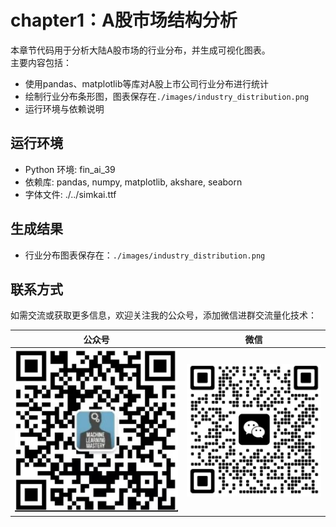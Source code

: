 # chapter1：A股市场结构分析

本章节代码用于分析大陆A股市场的行业分布，并生成可视化图表。  
主要内容包括：  
- 使用pandas、matplotlib等库对A股上市公司行业分布进行统计
- 绘制行业分布条形图，图表保存在`./images/industry_distribution.png`
- 运行环境与依赖说明

## 运行环境
- Python 环境: fin_ai_39
- 依赖库: pandas, numpy, matplotlib, akshare, seaborn
- 字体文件: ./../simkai.ttf

## 生成结果
- 行业分布图表保存在：`./images/industry_distribution.png`

## 联系方式

如需交流或获取更多信息，欢迎关注我的公众号，添加微信进群交流量化技术：

| 公众号 | 微信 |
| :----: | :--: |
| ![](png/gzh.png) | ![](png/wchat.png) |

